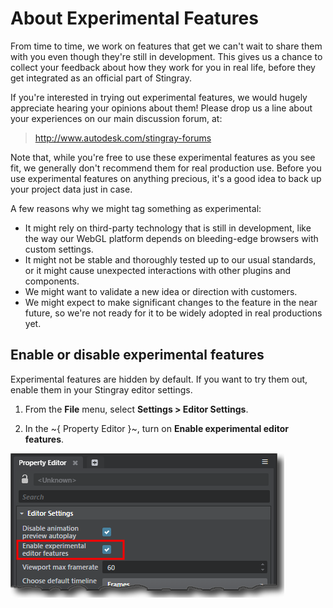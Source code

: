 # About Experimental Features

From time to time, we work on features that get we can't wait to share them with you even though they're still in development. This gives us a chance to collect your feedback about how they work for you in real life, before they get integrated as an official part of Stingray.

If you're interested in trying out experimental features, we would hugely appreciate hearing your opinions about them! Please drop us a line about your experiences on our main discussion forum, at:

>	<http://www.autodesk.com/stingray-forums>

Note that, while you're free to use these experimental features as you see fit, we generally don't recommend them for real production use. Before you use experimental features on anything precious, it's a good idea to back up your project data just in case.

A few reasons why we might tag something as experimental:

-	It might rely on third-party technology that is still in development, like the way our WebGL platform depends on bleeding-edge browsers with custom settings.
-	It might not be stable and thoroughly tested up to our usual standards, or it might cause unexpected interactions with other plugins and components.
-	We might want to validate a new idea or direction with customers.
-	We might expect to make significant changes to the feature in the near future, so we're not ready for it to be widely adopted in real productions yet.

## Enable or disable experimental features

Experimental features are hidden by default. If you want to try them out, enable them in your Stingray editor settings.

1.	From the **File** menu, select **Settings > Editor Settings**.

2.	In the ~{ Property Editor }~, turn on **Enable experimental editor features**.

![Experimental features setting](images/experimental_features_setting.png)
